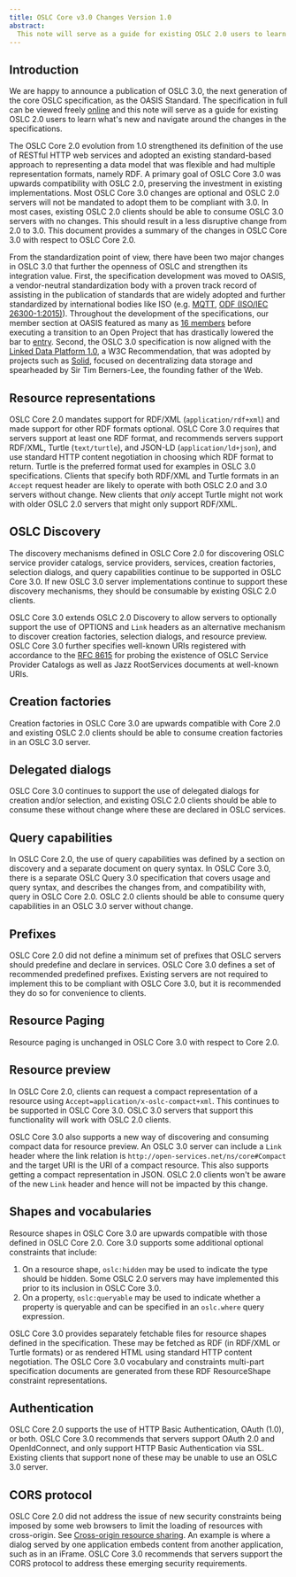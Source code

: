 ```yaml
---
title: OSLC Core v3.0 Changes Version 1.0 
abstract:
  This note will serve as a guide for existing OSLC 2.0 users to learn what's new and navigate around the changes in the specifications.
---
```


## Introduction

We are happy to announce a publication of OSLC 3.0, the next generation of the core OSLC specification, as the OASIS Standard. The specification in full can be viewed freely [online](https://docs.oasis-open-projects.org/oslc-op/core/v3.0/os/oslc-core.html) and this note will serve as a guide for existing OSLC 2.0 users to learn what's new and navigate around the changes in the specifications.

The OSLC Core 2.0 evolution from 1.0 strengthened its definition of the use of RESTful HTTP web services and adopted an existing standard-based approach to representing a data model that was flexible and had multiple representation formats, namely RDF. A primary goal of OSLC Core 3.0 was upwards compatibility with OSLC 2.0, preserving the investment in existing implementations. Most OSLC Core 3.0 changes are optional and OSLC 2.0 servers will not be mandated to adopt them to be compliant with 3.0. In most cases, existing OSLC 2.0 clients should be able to consume OSLC 3.0 servers with no changes. This should result in a less disruptive change from 2.0 to 3.0. This document provides a summary of the changes in OSLC Core 3.0 with respect to OSLC Core 2.0.

From the standardization point of view, there have been two major changes in OSLC 3.0 that further the openness of OSLC and strengthen its integration value. First, the specification development was moved to OASIS, a vendor-neutral standardization body with a proven track record of assisting in the publication of standards that are widely adopted and further standardized by international bodies like ISO (e.g. [MQTT](https://docs.oasis-open.org/mqtt/mqtt/v5.0/mqtt-v5.0.html), [ODF (ISO/IEC 26300-1:2015)](https://www.oasis-open.org/committees/tc_home.php?wg_abbrev=office)). Throughout the development of the specifications, our member section at OASIS featured as many as [16 members](https://web.archive.org/web/20170814105435/http://www.oasis-oslc.org:80/members) before executing a transition to an Open Project that has drastically lowered the bar to [entry](https://github.com/oslc-op/oslc-admin/blob/master/CONTRIBUTING.md). Second, the OSLC 3.0 specification is now aligned with the [Linked Data Platform 1.0](https://www.w3.org/TR/ldp/), a W3C Recommendation, that was adopted by projects such as [Solid](https://solidproject.org/), focused on decentralizing data storage and spearheaded by Sir Tim Berners-Lee, the founding father of the Web.

## Resource representations

OSLC Core 2.0 mandates support for RDF/XML (`application/rdf+xml`) and made support for other RDF formats optional. OSLC Core 3.0 requires that servers support at least one RDF format, and recommends servers support RDF/XML, Turtle (`text/turtle`), and JSON-LD (`application/ld+json`), and use standard HTTP content negotiation in choosing which RDF format to return. Turtle is the preferred format used for examples in OSLC 3.0 specifications. Clients that specify both RDF/XML and Turtle formats in an `Accept` request header are likely to operate with both OSLC 2.0 and 3.0 servers without change. New clients that _only_ accept Turtle might not work with older OSLC 2.0 servers that might only support RDF/XML.

## OSLC Discovery

The discovery mechanisms defined in OSLC Core 2.0 for discovering OSLC service provider catalogs, service providers, services, creation factories, selection dialogs, and query capabilities continue to be supported in OSLC Core 3.0. If new OSLC 3.0 server implementations continue to support these discovery mechanisms, they should be consumable by existing OSLC 2.0 clients.

OSLC Core 3.0 extends OSLC 2.0 Discovery to allow servers to optionally support the use of OPTIONS and `Link` headers as an alternative mechanism to discover creation factories, selection dialogs, and resource preview. OSLC Core 3.0 further specifies well-known URIs registered with accordance to the [RFC 8615](https://datatracker.ietf.org/doc/html/rfc8615) for probing the existence of OSLC Service Provider Catalogs as well as Jazz RootServices documents at well-known URIs.

## Creation factories

Creation factories in OSLC Core 3.0 are upwards compatible with Core 2.0 and existing OSLC 2.0 clients should be able to consume creation factories in an OSLC 3.0 server.

## Delegated dialogs

OSLC Core 3.0 continues to support the use of delegated dialogs for creation and/or selection, and existing OSLC 2.0 clients should be able to consume these without change where these are declared in OSLC services.

## Query capabilities

In OSLC Core 2.0, the use of query capabilities was defined by a section on discovery and a separate document on query syntax. In OSLC Core 3.0, there is a separate OSLC Query 3.0 specification that covers usage and query syntax, and describes the changes from, and compatibility with, query in OSLC Core 2.0. OSLC 2.0 clients should be able to consume query capabilities in an OSLC 3.0 server without change.

## Prefixes

OSLC Core 2.0 did not define a minimum set of prefixes that OSLC servers should predefine and declare in services. OSLC Core 3.0 defines a set of recommended predefined prefixes. Existing servers are not required to implement this to be compliant with OSLC Core 3.0, but it is recommended they do so for convenience to clients.

## Resource Paging

Resource paging is unchanged in OSLC Core 3.0 with respect to Core 2.0.

## Resource preview

In OSLC Core 2.0, clients can request a compact representation of a resource using `Accept=application/x-oslc-compact+xml`. This continues to be supported in OSLC Core 3.0. OSLC 3.0 servers that support this functionality will work with OSLC 2.0 clients.

OSLC Core 3.0 also supports a new way of discovering and consuming compact data for resource preview. An OSLC 3.0 server can include a `Link` header where the link relation is `http://open-services.net/ns/core#Compact` and the target URI is the URI of a compact resource. This also supports getting a compact representation in JSON. OSLC 2.0 clients won't be aware of the new `Link` header and hence will not be impacted by this change.

## Shapes and vocabularies

Resource shapes in OSLC Core 3.0 are upwards compatible with those defined in OSLC Core 2.0. Core 3.0 supports some additional optional constraints that include:
1. On a resource shape, `oslc:hidden` may be used to indicate the type should be hidden. Some OSLC 2.0 servers may have implemented this prior to its inclusion in OSLC Core 3.0.
2. On a property, `oslc:queryable` may be used to indicate whether a property is queryable and can be specified in an `oslc.where` query expression.

OSLC Core 3.0 provides separately fetchable files for resource shapes defined in the specification. These may be fetched as RDF (in RDF/XML or Turtle formats) or as rendered HTML using standard HTTP content negotiation. The OSLC Core 3.0 vocabulary and constraints multi-part specification documents are generated from these RDF ResourceShape constraint representations.

## Authentication

OSLC Core 2.0 supports the use of HTTP Basic Authentication, OAuth (1.0), or both. OSLC Core 3.0 recommends that servers support OAuth 2.0 and OpenIdConnect, and only support HTTP Basic Authentication via SSL. Existing clients that support none of these may be unable to use an OSLC 3.0 server.

## CORS protocol

OSLC Core 2.0 did not address the issue of new security constraints being imposed by some web browsers to limit the loading of resources with cross-origin. See [Cross-origin resource sharing](https://en.wikipedia.org/wiki/Cross-origin_resource_sharing). An example is where a dialog served by one application embeds content from another application, such as in an iFrame. OSLC Core 3.0 recommends that servers support the CORS protocol to address these emerging security requirements.
